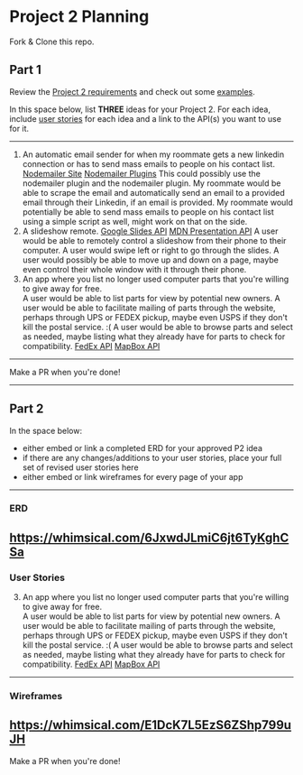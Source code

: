 # Project 2 Planning

Fork & Clone this repo.

## Part 1

Review the [Project 2 requirements](https://tmdarneille.gitbook.io/sei-ga-sea/11-projects/project-2#project-feedback-evaluation) and check out some [examples](https://www.google.com/url?q=https://tmdarneille.gitbook.io/sei-ga-sea/11-projects/past-projects/project2&sa=D&source=calendar&ust=1597596784944000&usg=AOvVaw1ihTzKFunxKsL2f6sIYdlC).

In this space below, list **THREE** ideas for your Project 2. For each idea, include [user stories](https://revelry.co/user-stories-that-dont-suck/) for each idea and a link to the API(s) you want to use for it.

--------------------------------------------------------
1. An automatic email sender for when my roommate gets a new linkedin connection or has to send mass emails to people on his contact list.
[Nodemailer Site](https://nodemailer.com/about/)
[Nodemailer Plugins](https://nodemailer.com/plugins/)
This could possibly use the nodemailer plugin and the nodemailer plugin.
My roommate would be able to scrape the email and automatically send an email to a provided email through their Linkedin, if an email is provided.
My roommate would potentially be able to send mass emails to people on his contact list using a simple script as well, might work on that on the side.
2. A slideshow remote.
[Google Slides API](https://developers.google.com/slides)
[MDN Presentation API](https://developer.mozilla.org/en-US/docs/Web/API/Presentation_API)
A user would be able to remotely control a slideshow from their phone to their computer.
A user would swipe left or right to go through the slides.
A user would possibly be able to move up and down on a page, maybe even control their whole window with it through their phone.
3. An app where you list no longer used computer parts that you're willing to give away for free.  
A user would be able to list parts for view by potential new owners.
A user would be able to facilitate mailing of parts through the website, perhaps through UPS or FEDEX pickup, maybe even USPS if they don't kill the postal service. :(
A user would be able to browse parts and select as needed, maybe listing what they already have for parts to check for compatibility.
[FedEx API](https://www.fedex.com/en-ca/resources-tools/api.html)
[MapBox API](https://www.mapbox.com/)
---------------------------------------------------------

Make a PR when you're done!

---

## Part 2

In the space below:
* either embed or link a completed ERD for your approved P2 idea
* if there are any changes/additions to your user stories, place your full set of revised user stories here
* either embed or link wireframes for every page of your app

----------------------------------------------------------
### ERD
https://whimsical.com/6JxwdJLmiC6jt6TyKghCSa
----------------------------------------------------------
### User Stories
3. An app where you list no longer used computer parts that you're willing to give away for free.  
A user would be able to list parts for view by potential new owners.
A user would be able to facilitate mailing of parts through the website, perhaps through UPS or FEDEX pickup, maybe even USPS if they don't kill the postal service. :(
A user would be able to browse parts and select as needed, maybe listing what they already have for parts to check for compatibility.
[FedEx API](https://www.fedex.com/en-ca/resources-tools/api.html)
[MapBox API](https://www.mapbox.com/)
----------------------------------------------------------
### Wireframes
https://whimsical.com/E1DcK7L5EzS6ZShp799uJH
----------------------------------------------------------

Make a PR when you're done!

